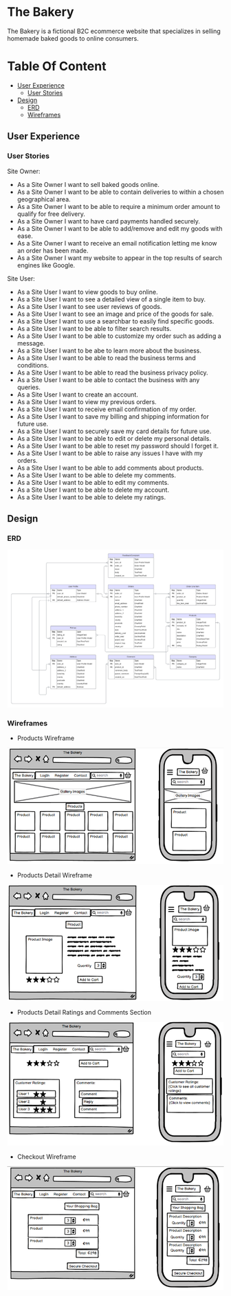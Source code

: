 # The Bakery

The Bakery is a fictional B2C ecommerce website that specializes in selling homemade baked goods to online consumers.

# Table Of Content

- [User Experience](#user-experience)
  - [User Stories](#user-stories)
- [Design](#design)
  - [ERD](#erd)
  - [Wireframes](#wireframes)


## User Experience

### User Stories

Site Owner:

- As a Site Owner I want to sell baked goods online.
- As a Site Owner I want to be able to contain deliveries to within a chosen geographical area.
- As a Site Owner I want to be able to require a minimum order amount to qualify for free delivery.
- As a Site Owner I want to have card payments handled securely.
- As a Site Owner I want to be able to add/remove and edit my goods with ease.
- As a Site Owner I want to receive an email notification letting me know an order has been made.
- As a Site Owner I want my website to appear in the top results of search engines like Google.


Site User:

- As a Site User I want to view goods to buy online.
- As a Site User I want to see a detailed view of a single item to buy.
- As a Site User I want to see user reviews of goods.
- As a Site User I want to see an image and price of the goods for sale.
- As a Site User I want to use a searchbar to easily find specific goods.
- As a Site User I want to be able to filter search results.
- As a Site User I want to be able to customize my order such as adding a message.
- As a Site User I want to be abe to learn more about the business.
- As a Site User I want to be able to read the business terms and conditions.
- As a Site User I want to be able to read the business privacy policy.
- As a Site User I want to be able to contact the business with any queries.
- As a Site User I want to create an account.
- As a Site User I want to view my previous orders.
- As a Site User I want to receive email confirmation of my order.
- As a Site User I want to save my billing and shipping information for future use.
- As a Site User I want to securely save my card details for future use.
- As a Site User I want to be able to edit or delete my personal details.
- As a Site User I want to be able to reset my password should I forget it.
- As a Site User I want to be able to raise any issues I have with my orders.
- As a Site User I want to be able to add comments about products.
- As a Site User I want to be able to delete my comments.
- As a Site User I want to be able to edit my comments.
- As a Site User I want to be able to delete my account.
- As a Site User I want to be able to delete my ratings.

## Design

### ERD

![ERD LucidChart](./documents/images/design/erd.png)

### Wireframes

- Products Wireframe

![Products Page Wireframe](./documents/images/design/the_bakery.PNG)

- Products Detail Wireframe

![Products Detail Page Wireframe](./documents/images/design/product_detail_page.PNG)

- Products Detail Ratings and Comments Section

![Products Detail Ratings and Comments View](./documents/images/design/product_detail_rating_comment_view.PNG)

- Checkout Wireframe

![Checkout Page](./documents/images/design/checkout_page.PNG)